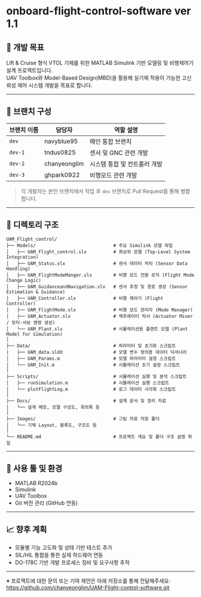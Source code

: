 # onboard-flight-control-software ver 1.1

## 📌 개발 목표

Lift & Cruise 형식 VTOL 기체를 위한 MATLAB Simulink 기반 모델링 및 비행제어기 설계 프로젝트입니다.  
UAV Toolbox와 Model-Based Design(MBD)을 활용해 실기체 적용이 가능한 고신뢰성 제어 시스템 개발을 목표로 합니다.

---

## 🔀 브랜치 구성

| 브랜치 이름 | 담당자         | 역할 설명                     |
|-------------|----------------|------------------------------|
| `dev`       | navyblue95     | 메인 통합 브랜치             |
| `dev-1`     | tndus0825      | 센서 및 GNC 관련 개발          |
| `dev-2`     | chanyeonglim   | 시스템 통합 및 컨트롤러 개발  |
| `dev-3`     | ghpark0922     | 비행모드 관련 개발        |

> 각 개발자는 본인 브랜치에서 작업 후 `dev` 브랜치로 Pull Request를 통해 병합합니다.

---

## 📁 디렉토리 구조

```
UAM_Flight_control/
├── Models/                             # 주요 Simulink 모델 파일  
│   ├── UAM_Flight_control.slx          # 최상위 모델 (Top-Level System Integration)  
│   ├── UAM_Status.slx                  # 센서 데이터 처리 (Sensor Data Handling)  
│   ├── UAM_FlightModeManger.slx        # 비행 모드 전환 로직 (Flight Mode Change Logic)  
│   ├── UAM_GuidanceandNavigation.slx   # 센서 추정 및 경로 생성 (Sensor Estimation & Guidance)  
│   ├── UAM_Controller.slx              # 비행 제어기 (Flight Controller)  
│   ├── UAM_FlightMode.slx              # 비행 모드 관리자 (Mode Manager)  
│   ├── UAM_Actuator.slx                # 액추에이터 믹서 (Actuator Mixer / 모터·서보 명령 생성)  
│   └── UAM_Plant.slx                   # 시뮬레이션용 플랜트 모델 (Plant Model for Simulation)  
│
├── Data/                               # 파라미터 및 초기화 스크립트  
│   ├── UAM_data.sldd                   # 모델 변수 정의용 데이터 딕셔너리  
│   ├── UAM_Params.m                    # 모델 파라미터 설정 스크립트  
│   └── UAM_Init.m                      # 시뮬레이션 초기 설정 스크립트  
│
├── Scripts/                            # 시뮬레이션 실행 및 분석 스크립트  
│   ├── runSimulation.m                 # 시뮬레이션 실행 스크립트  
│   └── plotFlightLog.m                 # 로그 데이터 시각화 스크립트  
│
├── Docs/                               # 설계 문서 및 정리 자료  
│   └── 설계 메모, 모델 구성도, 회의록 등  
│
├── Images/                             # 그림 자료 저장 폴더  
│   └── 기체 Layout, 블록도, 구조도 등  
│
└── README.md                           # 프로젝트 개요 및 폴더 구조 설명 파일
```
---

## 🔧 사용 툴 및 환경

- MATLAB R2024b  
- Simulink  
- UAV Toolbox  
- Git 버전 관리 (GitHub 연동)  

---

## 📈 향후 계획

- 모듈별 기능 고도화 및 상태 기반 테스트 추가  
- SIL/HIL 통합을 통한 실제 하드웨어 연동  
- DO-178C 기반 개발 프로세스 정비 및 요구사항 추적  

---

※ 프로젝트에 대한 문의 또는 기여 제안은 아래 저장소를 통해 전달해주세요:  
https://github.com/chanyeonglim/UAM-Flight-control-software.git
